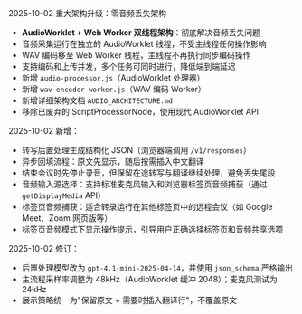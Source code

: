 2025-10-02 重大架构升级：零音频丢失架构
- **AudioWorklet + Web Worker 双线程架构**：彻底解决音频丢失问题
- 音频采集运行在独立的 AudioWorklet 线程，不受主线程任何操作影响
- WAV 编码移至 Web Worker 线程，主线程不再执行同步编码操作
- 支持编码和上传并发，多个任务可同时进行，降低端到端延迟
- 新增 `audio-processor.js`（AudioWorklet 处理器）
- 新增 `wav-encoder-worker.js`（WAV 编码 Worker）
- 新增详细架构文档 `AUDIO_ARCHITECTURE.md`
- 移除已废弃的 ScriptProcessorNode，使用现代 AudioWorklet API

2025-10-02 新增：
- 转写后置处理生成结构化 JSON（浏览器端调用 `/v1/responses`）
- 异步回填流程：原文先显示，随后按需插入中文翻译
- 结束会议时先停止录音，但保留在途转写与翻译继续处理，避免丢失尾段
- 音频输入源选择：支持标准麦克风输入和浏览器标签页音频捕获（通过 `getDisplayMedia` API）
- 标签页音频捕获：适合转录运行在其他标签页中的远程会议（如 Google Meet、Zoom 网页版等）
- 标签页音频模式下显示操作提示，引导用户正确选择标签页和音频共享选项

2025-10-02 修订：
- 后置处理模型改为 `gpt-4.1-mini-2025-04-14`，并使用 `json_schema` 严格输出
- 主流程采样率调整为 48kHz（AudioWorklet 缓冲 2048）；麦克风测试为 24kHz
- 展示策略统一为"保留原文 + 需要时插入翻译行"，不覆盖原文
